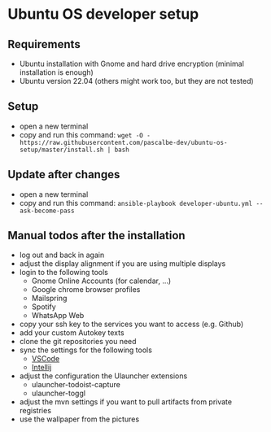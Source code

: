 # Ubuntu OS developer setup

## Requirements

- Ubuntu installation with Gnome and hard drive encryption (minimal installation is enough)
- Ubuntu version 22.04 (others might work too, but they are not tested)

## Setup

- open a new terminal
- copy and run this command: `wget -O - https://raw.githubusercontent.com/pascalbe-dev/ubuntu-os-setup/master/install.sh | bash`

## Update after changes

- open a new terminal
- copy and run this command: `ansible-playbook developer-ubuntu.yml --ask-become-pass`

## Manual todos after the installation

- log out and back in again
- adjust the display alignment if you are using multiple displays
- login to the following tools
  - Gnome Online Accounts (for calendar, ...)
  - Google chrome browser profiles
  - Mailspring
  - Spotify
  - WhatsApp Web
- copy your ssh key to the services you want to access (e.g. Github)
- add your custom Autokey texts
- clone the git repositories you need
- sync the settings for the following tools
  - [VSCode](./docs/sync-vscode-settings.md)
  - [Intellij](./docs/sync-intellij-settings.md)
- adjust the configuration the Ulauncher extensions
  - ulauncher-todoist-capture
  - ulauncher-toggl
- adjust the mvn settings if you want to pull artifacts from private registries
- use the wallpaper from the pictures

